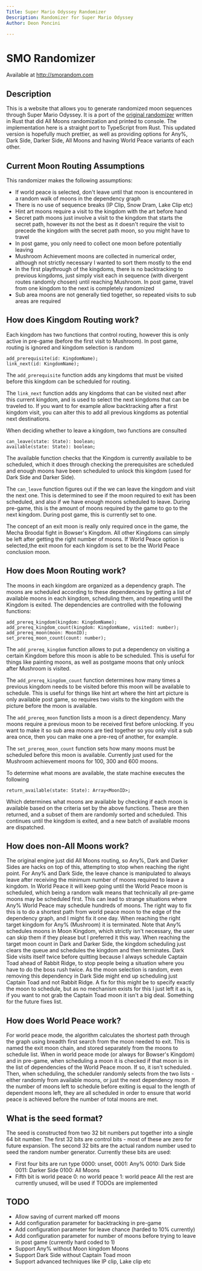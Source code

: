```yaml
---
Title: Super Mario Odyssey Randomizer
Description: Randomizer for Super Mario Odyssey
Author: Deon Poncini

---
```

SMO Randomizer
==================
Available at http://smorandom.com

Description
-----------
This is a website that allows you to generate randomized moon sequences through
Super Mario Odyssey. It is a port of the [original randomizer](https://github.com/DeonPoncini/odyssey_randomizer)
written in Rust that did All Moons randomization and printed to console. The
implementation here is a straight port to TypeScript from Rust.
This updated version is hopefully much prettier, as well as providing options
for Any%, Dark Side, Darker Side, All Moons and having World Peace variants of
each other.

Current Moon Routing Assumptions
--------------------------------
This randomizer makes the following assumptions:

* If world peace is selected, don't leave until that moon is encountered in
a random walk of moons in the dependency graph
* There is no use of sequence breaks (IP Clip, Snow Dram, Lake Clip etc)
* Hint art moons require a visit to the kingdom with the art before hand
* Secret path moons just involve a visit to the kingdom that starts the secret
path, however its not the best as it doesn't require the visit to precede the
kingdom with the secret path moon, so you might have to travel
* In post game, you only need to collect one moon before potentially leaving
* Mushroom Achievement moons are collected in numerical order, although not
strictly necessary I wanted to sort them mostly to the end
* In the first playthrough of the kingdoms, there is no backtracking to previous
kingdoms, just simply visit each in sequence (with divergent routes randomly
chosen) until reaching Mushroom. In post game, travel from one kingdom to the
next is completely randomized
* Sub area moons are not generally tied together, so repeated visits to sub areas
are required

How does Kingdom Routing work?
------------------------------
Each kingdom has two functions that control routing, however this is only active
in pre-game (before the first visit to Mushroom). In post game, routing is
ignored and kingdom selection is random

    add_prerequisite(id: KingdomName);
    link_next(id: KingdomName);

The `add_prerequisite` function adds any kingdoms that must be visited before
this kingdom can be scheduled for routing.

The `link_next` function adds any kingdoms that can be visited next after this
current kingdom, and is used to select the next kingdoms that can be traveled to.
If you want to for example allow backtracking after a first kingdom visit, you
can alter this to add all previous kingdoms as potential next destinations.

When deciding whether to leave a kingdom, two functions are consulted

    can_leave(state: State): boolean;
    available(state: State): boolean;

The available function checks that the Kingdom is currently available to be
scheduled, which it does through checking the prerequisites are scheduled and
enough moons have been scheduled to unlock this kingdom (used for Dark Side and
Darker Side).

The `can_leave` function figures out if the we can leave the kingdom and visit
the next one. This is determined to see if the moon required to exit has been
scheduled, and also if we have enough moons scheduled to leave. During pre-game,
this is the amount of moons required by the game to go to the next kingdom. During
post game, this is currently set to one.

The concept of an exit moon is really only required once in the game, the Mecha
Broodal fight in Bowser's Kingdom. All other Kingdoms can simply be left after
getting the right number of moons. If World Peace option is selected,the exit
moon for each kingdom is set to be the World Peace conclusion moon.

How does Moon Routing work?
---------------------------
The moons in each kingdom are organized as a dependency graph. The moons are
scheduled according to these dependencies by getting a list of available moons
in each kingdom, scheduling them, and repeating until the Kingdom is exited.
The dependencies are controlled with the following functions:

    add_prereq_kingdom(kingdom: KingdomName);
    add_prereq_kingdom_count(kingdom: KingdomName, visited: number);
    add_prereq_moon(moon: MoonID);
    set_prereq_moon_count(count: number);

The `add_prereq_kingdom` function allows to put a dependency on visiting a
certain Kingdom before this moon is able to be scheduled. This is useful for
things like painting moons, as well as postgame moons that only unlock after
Mushroom is visited.

The `add_prereq_kingdom_count` function determines how many times a previous
kingdom needs to be visited before this moon will be available to schedule. This
is useful for things like hint art where the hint art picture is only available
post game, so requires two visits to the kingdom with the picture before the
moon is available.

The `add_prereq_moon` function lists a moon is a direct dependency. Many moons
require a previous moon to be received first before unlocking. If you want to
make it so sub area moons are tied together so you only visit a sub area once,
then you can make one a pre-req of another, for example.

The `set_prereq_moon_count` function sets how many moons must be scheduled before
this moon is available. Currently just used for the Mushroom achievement moons
for 100, 300 and 600 moons.

To determine what moons are available, the state machine executes the following

    return_available(state: State): Array<MoonID>;

Which determines what moons are available by checking if each moon is available
based on the criteria set by the above functions. These are then returned, and
a subset of them are randomly sorted and scheduled. This continues until the
kingdom is exited, and a new batch of available moons are dispatched.

How does non-All Moons work?
----------------------------
The original engine just did All Moons routing, so Any%, Dark and Darker Sides
are hacks on top of this, attempting to stop when reaching the right point.
For Any% and Dark Side, the leave chance is manipulated to always leave after
receiving the minimum number of moons required to leave a kingdom. In World Peace
it will keep going until the World Peace moon is scheduled, which being a random
walk means that technically all pre-game moons may be scheduled first. This can
lead to strange situations where Any% World Peace may schedule hundreds of moons.
The right way to fix this is to do a shortest path from world peace moon to the
edge of the dependency graph, and I might fix it one day.
When reaching the right target kingdom for Any% (Mushroom) it is terminated.
Note that Any% schedules moons in Moon Kingdom, which strictly isn't necessary,
the user can skip them if they please but I preferred it this way.
When reaching the target moon count in Dark and Darker Side, the kingdom scheduling
just clears the queue and schedules the kingdom and then terminates. Dark Side
visits itself twice before quitting because I always schedule Captain Toad ahead
of Rabbit Ridge, to stop people being a situation where you have to do the boss
rush twice. As the moon selection is random, even removing this dependency in
Dark Side might end up scheduling just Captain Toad and not Rabbit Ridge.
A fix for this might be to specify exactly the moon to schedule, but as no
mechanism exists for this I just left it as is, if you want to not grab the
Captain Toad moon it isn't a big deal. Something for the future fixes list.

How does World Peace work?
--------------------------
For world peace mode, the algorithm calculates the shortest path through the
graph using breadth first search from the moon needed to exit. This is named
the exit moon chain, and stored separately from the moons to schedule list.
When in world peace mode (or always for Bowser's Kingdom) and in pre-game, when
scheduling a moon it is checked if that moon is in the list of dependencies of
the World Peace moon. If so, it isn't scheduled. Then, when scheduling, the
scheduler randomly selects from the two lists - either randomly from available
moons, or just the next dependency moon. If the number of moons left to schedule
before exiting is equal to the length of dependent moons left, they are all
scheduled in order to ensure that world peace is achieved before the number of
total moons are met.

What is the seed format?
------------------------
The seed is constructed from two 32 bit numbers put together into a single 64
bit number. The first 32 bits are control bits - most of these are zero for
future expansion. The second 32 bits are the actual random number used to seed
the random number generator.
Currently these bits are used:
* First four bits are run type 0000: unset, 0001: Any% 0010: Dark Side
0011: Darker Side 0100: All Moons
* Fifth bit is world peace 0: no world peace 1: world peace
All the rest are currently unused, will be used if TODOs are implemented

TODO
----
* Allow saving of current marked off moons
* Add configuration parameter for backtracking in pre-game
* Add configuration parameter for leave chance (harded to 10% currently)
* Add configuration parameter for number of moons before trying to leave in post
game (currently hard coded to 1)
* Support Any% without Moon kingdom Moons
* Support Dark Side without Captain Toad moon
* Support advanced techniques like IP clip, Lake clip etc
